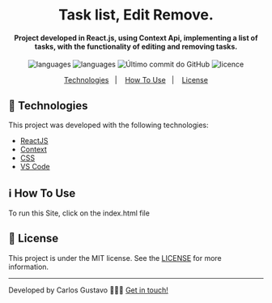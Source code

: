 
<h1 align="center">
Task list, Edit Remove.
</h1>

<h4 align="center">
Project developed in React.js, using Context Api, implementing a list of tasks, with the functionality of editing and removing tasks.
</h4>
<p align="center">
  <img alt="languages" src="https://img.shields.io/github/languages/top/carlosgustavo/task-list-dit-remove">
  <img alt="languages" src="https://img.shields.io/github/languages/count/carlosgustavo/task-list-dit-remove">
  <img alt="Último commit do GitHub" src="hhttps://img.shields.io/github/last-commit/carlosgustavo/task-list-dit-remove">
  <img alt="licence" src="https://img.shields.io/github/license/carlosgustavo/task-list-dit-remove">
</p>
<p align="center">
  <a href="#rocket-technologies"">Technologies</a>&nbsp;&nbsp;&nbsp;|&nbsp;&nbsp;&nbsp;
  <a href="#information_source-how-to-use">How To Use</a>&nbsp;&nbsp;&nbsp;|&nbsp;&nbsp;&nbsp;
  <a href="#memo-license">License</a>
</p>


## :rocket: Technologies

This project was developed with the following technologies:

-  [ReactJS](https://reactjs.org/)
-  [Context](https://pt-br.reactjs.org/docs/context.html)
-  [CSS](https://www.w3schools.com/css/)
-  [VS Code](https://code.visualstudio.com/)

## :information_source: How To Use

To run this Site, click on the index.html file

## :memo: License
This project is under the MIT license. See the [LICENSE](https://github.com/carlosgustavo/css-site-register-boxmodal/blob/master/LICENSE) for more information.

---

Developed by Carlos Gustavo 👨🏻‍💻️ [Get in touch!](https://www.linkedin.com/in/carlos-gustavo-a71757190/)
